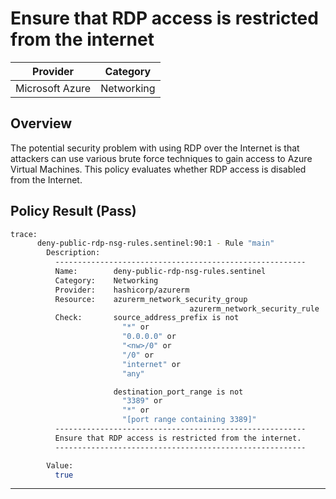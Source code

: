 # Ensure that RDP access is restricted from the internet

| Provider        | Category   |
|-----------------|------------|
| Microsoft Azure | Networking |

## Overview
The potential security problem with using RDP over the Internet is that attackers can use various brute force techniques to gain access to Azure Virtual Machines. This policy evaluates whether RDP access is disabled from the Internet.

## Policy Result (Pass)
```bash
trace:
      deny-public-rdp-nsg-rules.sentinel:90:1 - Rule "main"
        Description:
          --------------------------------------------------------
          Name:        deny-public-rdp-nsg-rules.sentinel
          Category:    Networking
          Provider:    hashicorp/azurerm
          Resource:    azurerm_network_security_group
                                        azurerm_network_security_rule
          Check:       source_address_prefix is not
                         "*" or
                         "0.0.0.0" or
                         "<nw>/0" or
                         "/0" or
                         "internet" or
                         "any"

                       destination_port_range is not
                         "3389" or
                         "*" or
                         "[port range containing 3389]"
          --------------------------------------------------------
          Ensure that RDP access is restricted from the internet.
          --------------------------------------------------------

        Value:
          true
```

---